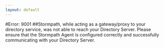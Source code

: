```yaml
---
layout: default
---
```


#Error: 9001
##Stormpath, while acting as a gateway/proxy to your directory service, was not able to reach your Directory Server. Please ensure that the Stormpath Agent is configured correctly and successfully communicating with your Directory Server.